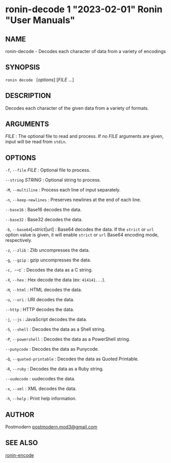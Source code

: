 # ronin-decode 1 "2023-02-01" Ronin "User Manuals"

## NAME

ronin-decode - Decodes each character of data from a variety of encodings

## SYNOPSIS

`ronin decode ` [*options*] [*FILE* ...]

## DESCRIPTION

Decodes each character of the given data from a variety of formats.

## ARGUMENTS

*FILE*
: The optional file to read and process. If no *FILE* arguments are given,
  input will be read from `stdin`.

## OPTIONS

`-f`, `--file` *FILE*
: Optional file to process.

`--string` *STRING*
: Optional string to process.

`-M`, `--multiline`
: Process each line of input separately.

`-n`, `--keep-newlines`
: Preserves newlines at the end of each line.

`--base16`
: Base16 decodes the data.

`--base32`
: Base32 decodes the data.

`-b`, `--base64`[`=`*strict*\|*url*]
: Base64 decodes the data. If the `strict` or `url` option value is given,
  it will enable `strict` or `url` Base64 encoding mode, respectively.

`-z`, `--zlib`
: Zlib uncompresses the data.

`-g`, `--gzip`
: gzip uncompresses the data.

`-c, `--c`
: Decodes the data as a C string.

`-X`, `--hex`
: Hex decode the data (ex: `414141...`).

`-H`, `--html`
: HTML decodes the data.

`-u`, `--uri`
: URI decodes the data.

`--http`
: HTTP decodes the data.

`-j`, `--js`
: JavaScript decodes the data.

`-S`, `--shell`
: Decodes the data as a Shell string.

`-P`, `--powershell`
: Decodes the data as a PowerShell string.

`--punycode`
: Decodes the data as Punycode.

`-Q`, `--quoted-printable`
: Decodes the data as Quoted Printable.

`-R`, `--ruby`
: Decodes the data as a Ruby string.

`--uudecode`
: uudecodes the data.

`-x`, `--xml`
: XML decodes the data.

`-h`, `--help`
: Print help information.

## AUTHOR

Postmodern <postmodern.mod3@gmail.com>

## SEE ALSO

[ronin-encode](ronin-encode.1.md)
